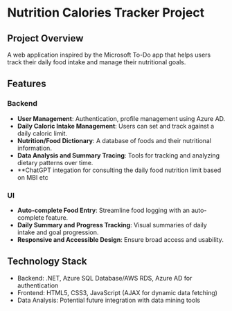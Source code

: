 # Nutrition Calories Tracker Project

## Project Overview
A web application inspired by the Microsoft To-Do app that helps users track their daily food intake and manage their nutritional goals.

## Features

### Backend
- **User Management**: Authentication, profile management using Azure AD.
- **Daily Caloric Intake Management**: Users can set and track against a daily caloric limit.
- **Nutrition/Food Dictionary**: A database of foods and their nutritional information.
- **Data Analysis and Summary Tracing**: Tools for tracking and analyzing dietary patterns over time.
- **ChatGPT integation for consulting the daily food nutrition limit based on MBI etc
  
### UI
- **Auto-complete Food Entry**: Streamline food logging with an auto-complete feature.
- **Daily Summary and Progress Tracking**: Visual summaries of daily intake and goal progression.
- **Responsive and Accessible Design**: Ensure broad access and usability.

## Technology Stack
- Backend: .NET, Azure SQL Database/AWS RDS, Azure AD for authentication
- Frontend: HTML5, CSS3, JavaScript (AJAX for dynamic data fetching)
- Data Analysis: Potential future integration with data mining tools
